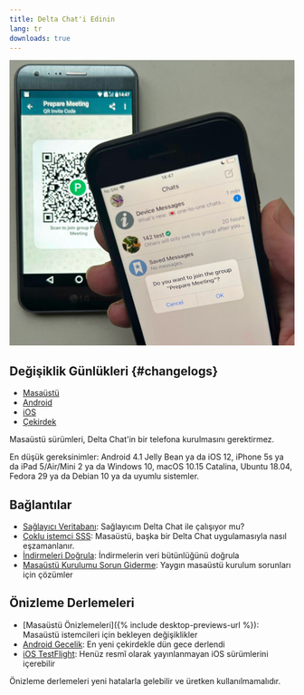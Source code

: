 ```yaml
---
title: Delta Chat'i Edinin
lang: tr
downloads: true
---
```


![An iOS user scanning a QR code on someone else's phone.](../assets/blog/2023-11-qr-scan.jpg)

## Değişiklik Günlükleri {#changelogs}

* [Masaüstü](https://github.com/deltachat/deltachat-desktop/blob/master/CHANGELOG.md)
* [Android](https://deltachat.github.io/deltachat-android/CHANGELOG#delta-chat-android-changelog)
* [iOS](https://deltachat.github.io/deltachat-ios/CHANGELOG#delta-chat-ios-changelog)
* [Çekirdek](https://github.com/deltachat/deltachat-core-rust/blob/master/CHANGELOG.md)

Masaüstü sürümleri, Delta Chat'in bir telefona kurulmasını gerektirmez.

En düşük gereksinimler:
Android 4.1 Jelly Bean
ya da iOS 12, iPhone 5s ya da iPad 5/Air/Mini 2
ya da Windows 10, macOS 10.15 Catalina, Ubuntu 18.04, Fedora 29 ya da Debian 10
ya da uyumlu sistemler.

## Bağlantılar

* [Sağlayıcı Veritabanı](https://providers.delta.chat/): Sağlayıcım Delta Chat ile çalışıyor mu?
* [Çoklu istemci SSS](help#multiclient): Masaüstü, başka bir Delta Chat uygulamasıyla nasıl eşzamanlanır.
* [İndirmeleri Doğrula](verify-downloads): İndirmelerin veri bütünlüğünü doğrula
* [Masaüstü Kurulumu Sorun Giderme](https://github.com/deltachat/deltachat-desktop/blob/master/docs/TROUBLESHOOTING.md): Yaygın masaüstü kurulum sorunları için çözümler

## Önizleme Derlemeleri

* [Masaüstü Önizlemeleri]({% include desktop-previews-url %}): Masaüstü istemcileri için bekleyen değişiklikler
* [Android Gecelik](https://download.delta.chat/android/nightly/): En yeni çekirdekle dün gece derlendi
* [iOS TestFlight](https://testflight.apple.com/join/uEMc1NxS): Henüz resmî olarak yayınlanmayan iOS sürümlerini içerebilir

Önizleme derlemeleri yeni hatalarla gelebilir ve üretken kullanılmamalıdır.
